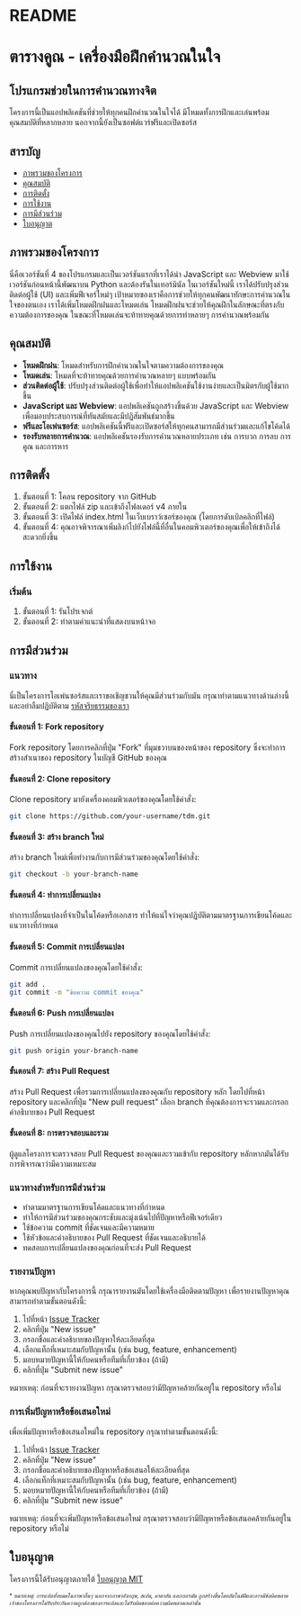 # README

ตารางคูณ - เครื่องมือฝึกคำนวณในใจ
================

โปรแกรมช่วยในการคำนวณทางจิต
-------------------

โครงการนี้เป็นแอปพลิเคชันที่ช่วยให้ทุกคนฝึกคำนวณในใจได้ มีโหมดทั้งการฝึกและเล่นพร้อมคุณสมบัติที่หลากหลาย นอกจากนี้ยังเป็นซอฟต์แวร์ฟรีและเปิดซอร์ส

สารบัญ
-----------------

* [ภาพรวมของโครงการ](#ภาพรวมของโครงการ)
* [คุณสมบัติ](#คุณสมบัติ)
* [การติดตั้ง](#การติดตั้ง)
* [การใช้งาน](#การใช้งาน)
* [การมีส่วนร่วม](#การมีส่วนร่วม)
* [ใบอนุญาต](#ใบอนุญาต)

ภาพรวมของโครงการ
----------------

นี่คือเวอร์ชันที่ 4 ของโปรแกรมและเป็นเวอร์ชันแรกที่เราได้นำ JavaScript และ Webview มาใช้ เวอร์ชันก่อนหน้านี้พัฒนาบน Python และต้องรันในเทอร์มินัล ในเวอร์ชันใหม่นี้ เราได้ปรับปรุงส่วนติดต่อผู้ใช้ (UI) และเพิ่มฟีเจอร์ใหม่ๆ เป้าหมายของเราคือการช่วยให้ทุกคนพัฒนาทักษะการคำนวณในใจของตนเอง เราได้เพิ่มโหมดฝึกฝนและโหมดเล่น โหมดฝึกฝนจะช่วยให้คุณฝึกในลักษณะที่ตรงกับความต้องการของคุณ ในขณะที่โหมดเล่นจะท้าทายคุณด้วยการทำหลายๆ การคำนวณพร้อมกัน

คุณสมบัติ
--------
* **โหมดฝึกฝน**: โหมดสำหรับการฝึกคำนวณในใจตามความต้องการของคุณ
* **โหมดเล่น**: โหมดที่จะท้าทายคุณด้วยการคำนวณหลายๆ แบบพร้อมกัน
* **ส่วนติดต่อผู้ใช้**: ปรับปรุงส่วนติดต่อผู้ใช้เพื่อทำให้แอปพลิเคชันใช้งานง่ายและเป็นมิตรกับผู้ใช้มากขึ้น
* **JavaScript และ Webview**: แอปพลิเคชันถูกสร้างขึ้นด้วย JavaScript และ Webview เพื่อมอบประสบการณ์ที่ทันสมัยและมีปฏิสัมพันธ์มากขึ้น
* **ฟรีและโอเพ่นซอร์ส**: แอปพลิเคชันนี้ฟรีและเปิดซอร์สให้ทุกคนสามารถมีส่วนร่วมและแก้ไขโค้ดได้
* **รองรับหลายการคำนวณ**: แอปพลิเคชันรองรับการคำนวณหลายประเภท เช่น การบวก การลบ การคูณ และการหาร

การติดตั้ง
------------

1. ขั้นตอนที่ 1: โคลน repository จาก GitHub
2. ขั้นตอนที่ 2: แตกไฟล์ zip และเข้าถึงโฟลเดอร์ v4 ภายใน
3. ขั้นตอนที่ 3: เปิดไฟล์ index.html ในเว็บเบราว์เซอร์ของคุณ (โดยการดับเบิลคลิกที่ไฟล์)
4. ขั้นตอนที่ 4: คุณอาจพิจารณาเพิ่มลิงก์ไปยังไฟล์นี้ที่อื่นในคอมพิวเตอร์ของคุณเพื่อให้เข้าถึงได้สะดวกยิ่งขึ้น

การใช้งาน
-----

### เริ่มต้น

1. ขั้นตอนที่ 1: รันโปรเจกต์
2. ขั้นตอนที่ 2: ทำตามคำแนะนำที่แสดงบนหน้าจอ

การมีส่วนร่วม
------------

### แนวทาง

นี่เป็นโครงการโอเพ่นซอร์สและเราขอเชิญชวนให้คุณมีส่วนร่วมกับมัน กรุณาทำตามแนวทางด้านล่างนี้และอย่าลืมปฏิบัติตาม [รหัสจริยธรรมของเรา](https://github.com/TdM/blob/main/CODE_OF_CONDUCT.md)

#### ขั้นตอนที่ 1: Fork repository

Fork repository โดยการคลิกที่ปุ่ม "Fork" ที่มุมขวาบนของหน้าของ repository ซึ่งจะทำการสร้างสำเนาของ repository ในบัญชี GitHub ของคุณ

#### ขั้นตอนที่ 2: Clone repository

Clone repository มายังเครื่องคอมพิวเตอร์ของคุณโดยใช้คำสั่ง:

```bash
git clone https://github.com/your-username/tdm.git
```

#### ขั้นตอนที่ 3: สร้าง branch ใหม่

สร้าง branch ใหม่เพื่อทำงานกับการมีส่วนร่วมของคุณโดยใช้คำสั่ง:

```bash
git checkout -b your-branch-name
```

#### ขั้นตอนที่ 4: ทำการเปลี่ยนแปลง

ทำการเปลี่ยนแปลงที่จำเป็นในโค้ดหรือเอกสาร ทำให้แน่ใจว่าคุณปฏิบัติตามมาตรฐานการเขียนโค้ดและแนวทางที่กำหนด

#### ขั้นตอนที่ 5: Commit การเปลี่ยนแปลง

Commit การเปลี่ยนแปลงของคุณโดยใช้คำสั่ง:

```bash
git add .
git commit -m "ข้อความ commit ของคุณ"
```

#### ขั้นตอนที่ 6: Push การเปลี่ยนแปลง

Push การเปลี่ยนแปลงของคุณไปยัง repository ของคุณโดยใช้คำสั่ง:

```bash
git push origin your-branch-name
```

#### ขั้นตอนที่ 7: สร้าง Pull Request

สร้าง Pull Request เพื่อรวมการเปลี่ยนแปลงของคุณกับ repository หลัก โดยไปที่หน้า repository และคลิกที่ปุ่ม "New pull request" เลือก branch ที่คุณต้องการจะรวมและกรอกคำอธิบายของ Pull Request

#### ขั้นตอนที่ 8: การตรวจสอบและรวม

ผู้ดูแลโครงการจะตรวจสอบ Pull Request ของคุณและรวมเข้ากับ repository หลักหากมันได้รับการพิจารณาว่ามีความเหมาะสม

### แนวทางสำหรับการมีส่วนร่วม

* ทำตามมาตรฐานการเขียนโค้ดและแนวทางที่กำหนด
* ทำให้การมีส่วนร่วมของคุณกระชับและมุ่งเน้นไปที่ปัญหาหรือฟีเจอร์เดียว
* ใช้ข้อความ commit ที่ชัดเจนและมีความหมาย
* ใช้หัวข้อและคำอธิบายของ Pull Request ที่ชัดเจนและอธิบายได้
* ทดสอบการเปลี่ยนแปลงของคุณก่อนที่จะส่ง Pull Request

### รายงานปัญหา

หากคุณพบปัญหากับโครงการนี้ กรุณารายงานมันโดยใช้เครื่องมือติดตามปัญหา เพื่อรายงานปัญหาคุณสามารถทำตามขั้นตอนดังนี้:

1. ไปที่หน้า [Issue Tracker](https://github.com/joanalnu/tdm/issues)
2. คลิกที่ปุ่ม "New issue"
3. กรอกชื่อและคำอธิบายของปัญหาให้ละเอียดที่สุด
4. เลือกแท็กที่เหมาะสมกับปัญหานั้น (เช่น bug, feature, enhancement)
5. มอบหมายปัญหานี้ให้กับคนหรือทีมที่เกี่ยวข้อง (ถ้ามี)
6. คลิกที่ปุ่ม "Submit new issue"

หมายเหตุ: ก่อนที่จะรายงานปัญหา กรุณาตรวจสอบว่ามีปัญหาคล้ายกันอยู่ใน repository หรือไม่

### การเพิ่มปัญหาหรือข้อเสนอใหม่

เพื่อเพิ่มปัญหาหรือข้อเสนอใหม่ใน repository กรุณาทำตามขั้นตอนดังนี้:

1. ไปที่หน้า [Issue Tracker](https://github.com/joanalnu/tdm/issues)
2. คลิกที่ปุ่ม "New issue"
3. กรอกชื่อและคำอธิบายของปัญหาหรือข้อเสนอให้ละเอียดที่สุด
4. เลือกแท็กที่เหมาะสมกับปัญหานั้น (เช่น bug, feature, enhancement)
5. มอบหมายปัญหานี้ให้กับคนหรือทีมที่เกี่ยวข้อง (ถ้ามี)
6. คลิกที่ปุ่ม "Submit new issue"

หมายเหตุ: ก่อนที่จะเพิ่มปัญหาหรือข้อเสนอใหม่ กรุณาตรวจสอบว่ามีปัญหาหรือข้อเสนอคล้ายกันอยู่ใน repository หรือไม่

ใบอนุญาต
-------

โครงการนี้ได้รับอนุญาตภายใต้ [ใบอนุญาต MIT](https://github.com/joanalnu/tdm/blob/main/LICENSE.md)

<font size="1">* *หมายเหตุ: การแปลทั้งหมดในภาษาอื่นๆ นอกจากภาษาอังกฤษ, สเปน, คาตาลัน และเยอรมัน ถูกสร้างขึ้นโดยอัตโนมัติและอาจมีข้อผิดพลาด เจ้าของโครงการไม่รับประกันความถูกต้องของการแปลและไม่รับผิดชอบต่อความผิดพลาดเหล่านั้น* </font>